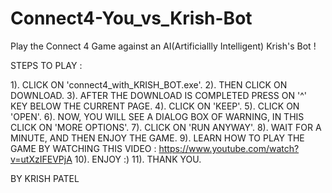 # Connect4-You_vs_Krish-Bot
 Play the Connect 4 Game against an AI(Artificiallly Intelligent) Krish's Bot !
 
 STEPS TO PLAY :
 
1). CLICK ON 'connect4_with_KRISH_BOT.exe'.
2). THEN CLICK ON DOWNLOAD.
3). AFTER THE DOWNLOAD IS COMPLETED PRESS ON '^' KEY BELOW THE CURRENT PAGE.
4). CLICK ON 'KEEP'.
5). CLICK ON 'OPEN'.
6). NOW, YOU WILL SEE A DIALOG BOX OF WARNING, IN THIS CLICK ON 'MORE OPTIONS'.
7). CLICK ON 'RUN ANYWAY'.
8). WAIT FOR A MINUTE, AND THEN ENJOY THE GAME.
9). LEARN HOW TO PLAY THE GAME BY WATCHING THIS VIDEO : https://www.youtube.com/watch?v=utXzIFEVPjA
10). ENJOY :)
11). THANK YOU.


BY KRISH PATEL
